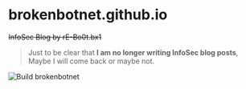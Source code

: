 # brokenbotnet.github.io
~~InfoSec Blog by rE-Bo0t.bx1~~

> Just to be clear that **I am no longer writing InfoSec blog posts**, Maybe I will come back or maybe not.

![Build brokenbotnet](https://github.com/BrokenBotnet/brokenbotnet.github.io/workflows/Build%20brokenbotnet/badge.svg)